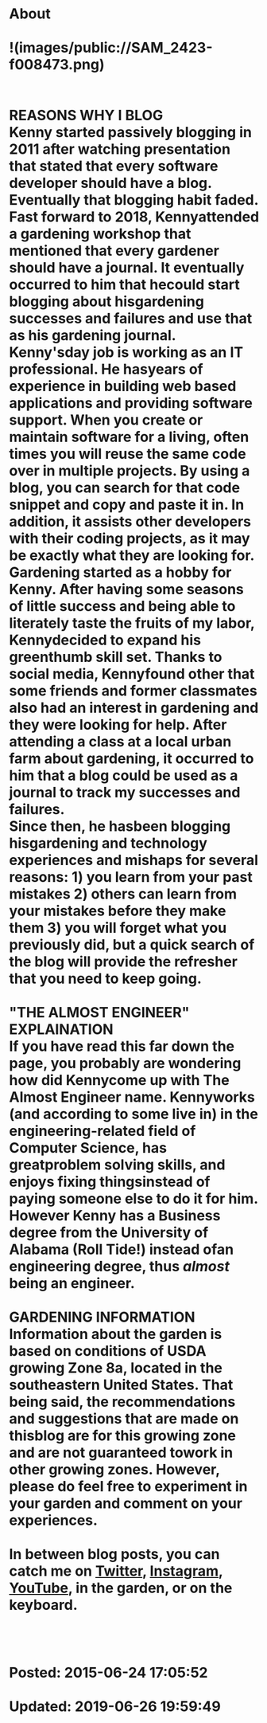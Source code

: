 # About<br /><br />!(images/public://SAM_2423-f008473.png)<br /><br /><br />**REASONS WHY I BLOG**<br />Kenny started passively blogging in 2011 after watching presentation that stated that every software developer should have a blog. Eventually that blogging habit faded. Fast forward to 2018, Kennyattended a gardening workshop that mentioned that every gardener should have a journal. It eventually occurred to him that hecould start blogging about hisgardening successes and failures and use that as his gardening journal.<br />Kenny'sday job is working as an IT professional. He hasyears of experience in building web based applications and providing software support. When you create or maintain software for a living, often times you will reuse the same code over in multiple projects. By using a blog, you can search for that code snippet and copy and paste it in. In addition, it assists other developers with their coding projects, as it may be exactly what they are looking for.<br />Gardening started as a hobby for Kenny. After having some seasons of little success and being able to literately taste the fruits of my labor, Kennydecided to expand his greenthumb skill set. Thanks to social media, Kennyfound other that some friends and former classmates also had an interest in gardening and they were looking for help. After attending a class at a local urban farm about gardening, it occurred to him that a blog could be used as a journal to track my successes and failures.<br />Since then, he hasbeen blogging hisgardening and technology experiences and mishaps for several reasons: 1) you learn from your past mistakes 2) others can learn from your mistakes before they make them 3) you will forget what you previously did, but a quick search of the blog will provide the refresher that you need to keep going.<br /><br />**"THE ALMOST ENGINEER" EXPLAINATION**<br />If you have read this far down the page, you probably are wondering how did Kennycome up with The Almost Engineer name. Kennyworks (and according to some live in) in the engineering-related field of Computer Science, has greatproblem solving skills, and enjoys fixing thingsinstead of paying someone else to do it for him. However Kenny has a Business degree from the University of Alabama (Roll Tide!) instead ofan engineering degree, thus *almost* being an engineer.<br /><br />**GARDENING INFORMATION**<br />Information about the garden is based on conditions of USDA growing Zone 8a, located in the southeastern United States. That being said, the recommendations and suggestions that are made on thisblog are for this growing zone and are not guaranteed towork in other growing zones. However, please do feel free to experiment in your garden and comment on your experiences.<br /><br />In between blog posts, you can catch me on <a target="_blank" href="http://twitter.com/almostengr">Twitter</a>, <a target="_blank" href="http://instagram.com/almostengr">Instagram</a>, <a target="_blank" href="https://www.youtube.com/channel/UC4HCouBLtXD1j1U_17aBqig">YouTube</a>, in the garden, or on the keyboard.<br /><br /><br /><br />**Posted: 2015-06-24 17:05:52**<br /><br />**Updated: 2019-06-26 19:59:49**<br /><br />
